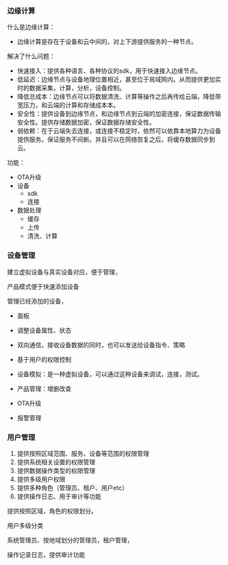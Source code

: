 

### 边缘计算

什么是边缘计算：

- 边缘计算是存在于设备和云中间的，对上下游提供服务的一种节点。



解决了什么问题：

- 快速接入：提供各种语言、各种协议的sdk，用于快速接入边缘节点。
- 低延迟：边缘节点与设备地理位置相近，甚至位于局域网内。从而提供更加实时的数据采集，计算，分析，设备控制。
- 降低总成本：边缘节点可以将数据清洗、计算等操作之后再传给云端，降低带宽压力，和云端的计算和存储成本本。
- 安全性：提供设备到边缘节点，和边缘节点到云端的加密连接，保证数据传输安全性。提供存储数据加密，保证数据存储安全性。
- 弱依赖：在于云端失去连接，或连接不稳定时，依然可以依靠本地算力为设备提供服务。保证服务不间断。并且可以在网络恢复之后，将缓存数据同步到云。



功能：

- OTA升级
- 设备
  - sdk
  - 连接
- 数据处理
  - 缓存
  - 上传
  - 清洗、计算







### 设备管理

建立虚拟设备与真实设备对应，便于管理，

产品模式便于快速添加设备

管理已经添加的设备，

- 面板
- 调整设备属性、状态

- 双向通信，接收设备数据的同时，也可以发送给设备指令、策略
- 基于用户的权限控制
- 设备模拟：是一种虚拟设备，可以通过这种设备来调试，连接，测试。

- 产品管理：增删改查
- OTA升级
- 报警管理







### 用户管理

1. 提供按照区域范围、服务、设备等范围的权限管理
2. 提供系统相关设置的权限管理
3. 提供数据操作类型的权限管理
4. 提供多级用户权限
5. 提供多种角色（管理员、租户、用户etc）
6. 提供操作日志、用于审计等功能

提供按照区域，角色的权限划分。

用户多级分类

系统管理员、按地域划分的管理员，租户管理，

操作记录日志，提供审计功能

